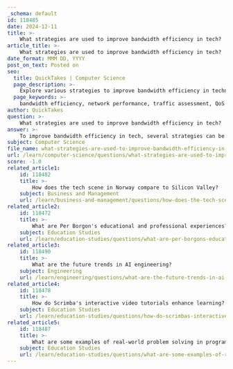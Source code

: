 ```yaml
---
_schema: default
id: 118485
date: 2024-12-11
title: >-
    What strategies are used to improve bandwidth efficiency in tech?
article_title: >-
    What strategies are used to improve bandwidth efficiency in tech?
date_format: MMM DD, YYYY
post_on_text: Posted on
seo:
  title: QuickTakes | Computer Science
  page_description: >-
    Explore various strategies to improve bandwidth efficiency in technology, focusing on optimizing network performance, resource utilization, and enhancing user experiences.
  page_keywords: >-
    bandwidth efficiency, network performance, traffic assessment, QoS policies, data compression, data caching, traffic shaping, hardware upgrades, regular maintenance, load balancing, software-defined networking, data deduplication
author: QuickTakes
question: >-
    What strategies are used to improve bandwidth efficiency in tech?
answer: >-
    To improve bandwidth efficiency in tech, several strategies can be employed, focusing on optimizing network performance and resource utilization. Here are some key strategies:\n\n1. **Traffic Assessment**: Understanding the network topology and analyzing traffic patterns is crucial. This involves gathering data to identify how users and applications consume bandwidth, which helps in making informed decisions for optimization.\n\n2. **Quality of Service (QoS) Policies**: Implementing QoS allows for prioritization of critical applications and services, ensuring that essential traffic receives the necessary bandwidth while less critical traffic is deprioritized.\n\n3. **Data Compression**: Utilizing data compression techniques reduces the size of data frames, allowing for faster transmission and improved resource utilization. This can significantly enhance network performance and reduce costs.\n\n4. **Data Caching**: Storing frequently accessed files locally minimizes the need for repeated data retrieval over the network, thereby reducing traffic and improving performance.\n\n5. **Traffic Shaping**: This technique helps in managing data flow to prevent congestion, optimizing network performance, and improving overall productivity.\n\n6. **Hardware Upgrades**: Upgrading network hardware, such as routers and switches, can enhance bandwidth capacity and improve performance.\n\n7. **Regular Maintenance**: Conducting regular maintenance on network infrastructure ensures that systems are running optimally and can help identify potential issues before they affect performance.\n\n8. **Load Balancing**: Distributing network traffic across multiple servers or connections can prevent any single point from becoming a bottleneck, thus improving overall bandwidth efficiency.\n\n9. **Software-Defined Networking (SDN)**: This approach allows for more flexible and efficient management of network resources, enabling dynamic allocation of bandwidth based on current demands.\n\n10. **Data Deduplication**: This technique reduces the amount of duplicate data being transmitted over the network, which can free up bandwidth for other uses.\n\nBy implementing these strategies, organizations can optimize their network performance, reduce latency, and enhance overall reliability, leading to improved user experiences and productivity.
subject: Computer Science
file_name: what-strategies-are-used-to-improve-bandwidth-efficiency-in-tech.md
url: /learn/computer-science/questions/what-strategies-are-used-to-improve-bandwidth-efficiency-in-tech
score: -1.0
related_article1:
    id: 118482
    title: >-
        How does the tech scene in Norway compare to Silicon Valley?
    subject: Business and Management
    url: /learn/business-and-management/questions/how-does-the-tech-scene-in-norway-compare-to-silicon-valley
related_article2:
    id: 118472
    title: >-
        What are Per Borgon's educational and professional experiences?
    subject: Education Studies
    url: /learn/education-studies/questions/what-are-per-borgons-educational-and-professional-experiences
related_article3:
    id: 118490
    title: >-
        What are the future trends in AI engineering?
    subject: Engineering
    url: /learn/engineering/questions/what-are-the-future-trends-in-ai-engineering
related_article4:
    id: 118478
    title: >-
        How do Scrimba's interactive video tutorials enhance learning?
    subject: Education Studies
    url: /learn/education-studies/questions/how-do-scrimbas-interactive-video-tutorials-enhance-learning
related_article5:
    id: 118487
    title: >-
        What are some examples of real-world problem solving in programming education?
    subject: Education Studies
    url: /learn/education-studies/questions/what-are-some-examples-of-realworld-problem-solving-in-programming-education
---
```


&nbsp;